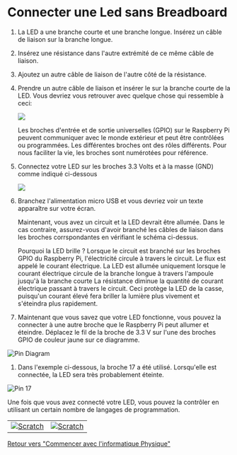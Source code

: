# Connecter une Led sans Breadboard

1.  La LED a une branche courte et une branche longue. Insérez un câble de liaison sur la branche longue.

2.  Insérez une résistance dans l'autre extrémité de ce même câble de liaison.

3.  Ajoutez un autre câble de liaison de l'autre côté de la résistance.

4.  Prendre un autre câble de liaison et insérer le sur la branche courte de la LED. Vous devriez vous retrouver avec quelque chose qui ressemble à ceci:


    ![](images/led-wired.png)

    Les broches d'entrée et de sortie universelles (GPIO) sur le Raspberry Pi peuvent communiquer avec le monde extérieur et peut être contrôlées ou programmées. Les différentes broches ont des rôles différents. Pour nous faciliter la vie, les broches sont numérotées pour référence.


5. Connectez votre LED sur les broches 3.3 Volts et à la masse (GND) comme indiqué ci-dessous

    ![](images/led-3v3.png)

6.  Branchez l'alimentation micro USB et vous devriez voir un texte apparaître sur votre écran.

    Maintenant, vous avez un circuit et la LED devrait être allumée. Dans le cas contraire, assurez-vous d'avoir branché les câbles de liaison dans les broches corrspondantes en vérifiant le schéma ci-dessus.

    Pourquoi la LED brille ? Lorsque le circuit est branché sur les broches GPIO du Raspberry Pi, l'électricité circule à travers le circuit. Le flux est appelé le courant électrique. La LED est allumée uniquement lorsque le courant électrique circule de la branche longue à travers l'ampoule jusqu'à la branche courte La résistance diminue la quantité de courant électrique passant à travers le circuit. Ceci protège la LED de la casse, puisqu'un courant élevé fera briller la lumière plus vivement et s'éteindra plus rapidement.
    

7. Maintenant que vous savez que votre LED fonctionne, vous pouvez la connecter à une autre broche que le Raspberry Pi peut allumer et éteindre. Déplacez le fil de la broche de 3.3 V sur l'une des broches GPIO de couleur jaune sur ce diagramme.


![Pin Diagram](images/gpio-numbers-pi2.png)

1. Dans l'exemple ci-dessous, la broche 17 a été utilisé. Lorsqu'elle est connectée, la LED sera très probablement éteinte.

![Pin 17](images/led-gpio17.png)

Une fois que vous avez connecté votre LED, vous pouvez la contrôler en utilisant un certain nombre de langages de programmation.

|  |     |
| --- | --- |
| [![Scratch](images/scratch_logo.png)](test-led-scratch.md) | [![Scratch](images/python_logo.png)](test-led-python.md) |


[Retour vers "Commencer avec l'informatique Physique"](worksheet.md)
